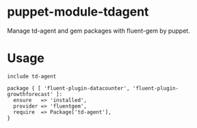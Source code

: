 puppet-module-tdagent
===============

Manage td-agent and gem packages with fluent-gem by puppet.

Usage
=====

```
include td-agent

package { [ 'fluent-plugin-datacounter', 'fluent-plugin-growthforecast' ]:
  ensure   => 'installed',
  provider => 'fluentgem',
  require  => Package['td-agent'],
}
```

